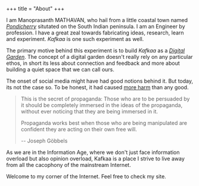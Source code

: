 +++
title = "About"
+++

I am Manoprasanth MATHAVAN, who hail from a little coastal town named [*Pondicherry*](https://en.wikipedia.org/wiki/Pondicherry) situtated on the South Indian peninsula. I am an Engineer by profession. I have a great zeal towards fabricating ideas, research, learn and experiment. *Kafkaa* is one such experiment as well. 

The primary motive behind this experiment is to build *Kafkaa* as a [*Digital Garden*](https://www.technologyreview.com/2020/09/03/1007716/digital-gardens-let-you-cultivate-your-own-little-bit-of-the-internet/). The concept of a digital garden doesn't really rely on any particular ethos, in short its less about connection and feedback and more about building a quiet space that we can call ours.  

The onset of social media might have had good notions behind it. But today, its not the case so. To be honest, it had caused [more harm](https://margiolis.net/w/socialmedia/) than any good. 

<blockquote>
This is the secret of propaganda: Those who are to be persuaded by it should be completely immersed in the ideas of the propaganda, without ever noticing that they are being immersed in it.

Propaganda works best when those who are being manipulated are confident they are acting on their own free will.

-- Joseph Göbbels
</blockquote>

As we are in the Information Age, where we don't just face information overload but also opinion overload, Kafkaa is a place I strive to live away from all the cacophony of the mainstream Internet.

Welcome to my corner of the Internet. Feel free to check my site.  
